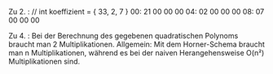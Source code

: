 Zu 2. :
    // int koeffizient = { 33, 2, 7 }
    00: 21 00 00 00
    04: 02 00 00 00
    08: 07 00 00 00

Zu 4. : Bei der Berechnung des gegebenen quadratischen Polynoms braucht man 2
Multiplikationen. Allgemein: Mit dem Horner-Schema braucht man n
Multiplikationen, während es bei der naiven Herangehensweise O(n²)
Multiplikationen sind.
